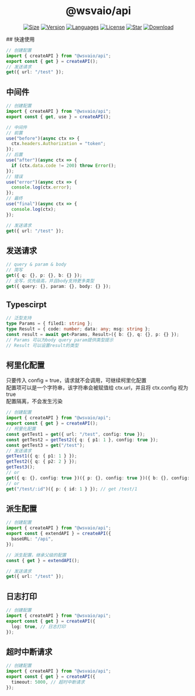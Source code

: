 <center>

# @wsvaio/api

[![Size](https://img.shields.io/bundlephobia/minzip/@wsvaio/api/latest)](https://www.npmjs.com/package/@wsvaio/api) [![Version](https://img.shields.io/npm/v/@wsvaio/api)](https://www.npmjs.com/package/@wsvaio/api) [![Languages](https://img.shields.io/github/languages/top/wsvaio/api)](https://www.npmjs.com/package/@wsvaio/api) [![License](https://img.shields.io/npm/l/@wsvaio/api)](https://www.npmjs.com/package/@wsvaio/api) [![Star](https://img.shields.io/github/stars/wsvaio/api)](https://github.com/wsvaio/api) [![Download](https://img.shields.io/npm/dm/@wsvaio/api)](https://www.npmjs.com/package/@wsvaio/api)

</center>
## 快速使用

```typescript
// 创建配置
import { createAPI } from "@wsvaio/api";
export const { get } = createAPI();
// 发送请求
get({ url: "/test" });
```

## 中间件

```typescript
// 创建配置
import { createAPI } from "@wsvaio/api";
export const { get, use } = createAPI();

// 中间件
// 前置
use("before")(async ctx => {
  ctx.headers.Authorization = "token";
});
// 后置
use("after")(async ctx => {
  if (ctx.data.code != 200) throw Error();
});
// 错误
use("error")(async ctx => {
  console.log(ctx.error);
});
// 最终
use("final")(async ctx => {
  console.log(ctx);
});

// 发送请求
get({ url: "/test" });
```

## 发送请求

```typescript
// query & param & body
// 简写
get({ q: {}, p: {}, b: {} });
// 全写，优先级高，并且body支持更多类型
get({ query: {}, param: {}, body: {} });
```

## Typescirpt

```typescript
// 泛型支持
type Params = { filed1: string };
type Result = { code: number; data: any; msg: string };
const result = await get<Params, Result>({ b: {}, q: {}, p: {} });
// Params 可以为body query param提供类型提示
// Result 可以设置result的类型
```

## 柯里化配置

只要传入 config = true，请求就不会调用，可继续柯里化配置  
配置项可以是一个字符串，该字符串会被赋值给 ctx.url，并且将 ctx.config 视为 true  
配置隔离，不会发生污染

```typescript
// 创建配置
import { createAPI } from "@wsvaio/api";
export const { get } = createAPI();
// 柯里化配置
const getTest1 = get({ url: "/test", config: true });
const getTest2 = getTest2({ q: { p1: 1 }, config: true });
const getTest3 = get("/test");
// 发送请求
getTest1({ q: { p1: 1 } });
getTest2({ q: { p2: 2 } });
getTest3();
// or
get({ q: {}, config: true })({ p: {}, config: true })({ b: {}, config: true })();
// or
get("/test/:id")({ p: { id: 1 } }); // get /test/1
```

## 派生配置

```typescript
// 创建配置
import { createAPI } from "@wsvaio/api";
export const { extendAPI } = createAPI({
  baseURL: "/api",
});

// 派生配置，继承父级的配置
const { get } = extendAPI();

// 发送请求
get({ url: "/test" });
```

## 日志打印

```typescript
// 创建配置
import { createAPI } from "@wsvaio/api";
export const { get } = createAPI({
  log: true, // 日志打印
});
```

## 超时中断请求

```typescript
// 创建配置
import { createAPI } from "@wsvaio/api";
export const { get } = createAPI({
  timeout: 5000, // 超时中断请求
});
```
